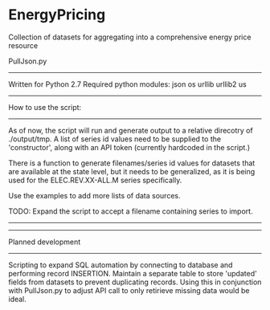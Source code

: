 # EnergyPricing
Collection of datasets for aggregating into a comprehensive energy price resource

PullJson.py
*******************************
Written for Python 2.7
Required python modules:
json
os
urllib
urllib2
us
*******************************
How to use the script:
*******************************
As of now, the script will run and generate output to a relative direcotry of ./output/tmp. A list of series id
values need to be supplied to the 'constructor', along with an API token (currently hardcoded in the script.)

There is a function to generate filenames/series id values for datasets that are available at the state level, 
but it needs to be generalized, as it is being used for the ELEC.REV.XX-ALL.M series specifically.

Use the examples to add more lists of data sources.

TODO: Expand the script to accept a filename containing series to import.
*******************************
*******************************

Planned development
*******************************
Scripting to expand SQL automation by connecting to database and performing record INSERTION.
Maintain a separate table to store 'updated' fields from datasets to prevent duplicating records. Using this in
conjunction with PullJson.py to adjust API call to only retirieve missing data would be ideal.

